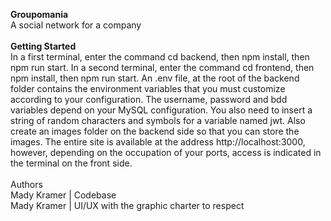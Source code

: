 **Groupomania**<br/>
A social network for a company
<br/>
<br/>
**Getting Started**
<br/>
In a first terminal, enter the command cd backend, then npm install, then npm run start.
In a second terminal, enter the command cd frontend, then npm install, then npm run start.
An .env file, at the root of the backend folder contains the environment variables that you must customize according to your configuration.
The username, password and bdd variables depend on your MySQL configuration. You also need to insert a string of random characters and symbols for a variable named jwt. Also create an images folder on the backend side so that you can store the images.
The entire site is available at the address http://localhost:3000, however, depending on the occupation of your ports, access is indicated in the terminal on the front side.
<br/>
<br/>
Authors
<br/>
Mady Kramer | Codebase <br/>
Mady Kramer | UI/UX with the graphic charter to respect



